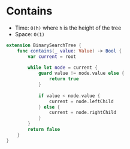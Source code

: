# Contains
* Time: ```O(h)``` where ```h``` is the height of the tree
* Space: ```O(1)```

```swift
extension BinarySearchTree {
    func contains(_ value: Value) -> Bool {
        var current = root
        
        while let node = current {
            guard value != node.value else {
                return true
            }
            
            if value < node.value {
                current = node.leftChild
            } else {
                current = node.rightChild
            }
        }
        return false
    }
}
```
